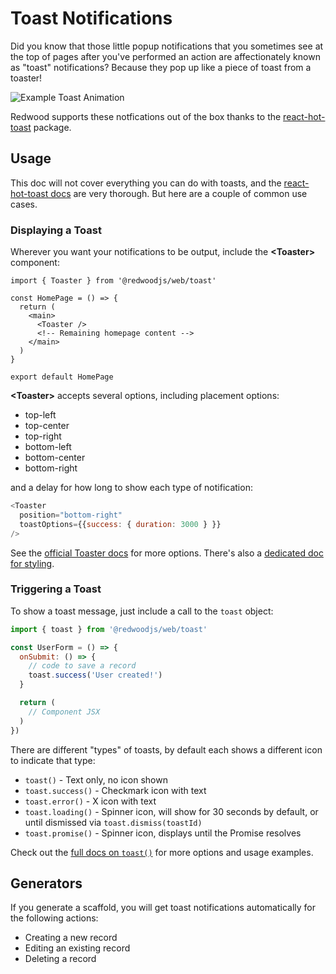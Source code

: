 # Toast Notifications

Did you know that those little popup notifications that you sometimes see at the top of pages after you've performed an action are affectionately known as "toast" notifications? Because they pop up like a piece of toast from a toaster!

![Example Toast Animation](https://user-images.githubusercontent.com/300/110032806-71024680-7ced-11eb-8d69-7f462929815e.gif)

Redwood supports these notfications out of the box thanks to the [react-hot-toast](https://react-hot-toast.com/) package.

## Usage

This doc will not cover everything you can do with toasts, and the [react-hot-toast docs](https://react-hot-toast.com/docs) are very thorough. But here are a couple of common use cases.

### Displaying a Toast

Wherever you want your notifications to be output, include the **&lt;Toaster&gt;** component:

```javsacript
import { Toaster } from '@redwoodjs/web/toast'

const HomePage = () => {
  return (
    <main>
      <Toaster />
      <!-- Remaining homepage content -->
    </main>
  )
}

export default HomePage
```

**&lt;Toaster&gt;** accepts several options, including placement options:

* top-left
* top-center
* top-right
* bottom-left
* bottom-center
* bottom-right

and a delay for how long to show each type of notification:

```javascript
<Toaster
  position="bottom-right"
  toastOptions={{success: { duration: 3000 } }}
/>
```

See the [official Toaster docs](https://react-hot-toast.com/docs/toaster) for more options. There's also a [dedicated doc for styling](https://react-hot-toast.com/docs/styling).

### Triggering a Toast

To show a toast message, just include a call to the `toast` object:

```javascript
import { toast } from '@redwoodjs/web/toast'

const UserForm = () => {
  onSubmit: () => {
    // code to save a record
    toast.success('User created!')
  }

  return (
    // Component JSX
  )
})
```

There are different "types" of toasts, by default each shows a different icon to indicate that type:

* `toast()` - Text only, no icon shown
* `toast.success()` - Checkmark icon with text
* `toast.error()` - X icon with text
* `toast.loading()` - Spinner icon, will show for 30 seconds by default, or until dismissed via `toast.dismiss(toastId)`
* `toast.promise()` - Spinner icon, displays until the Promise resolves

Check out the [full docs on `toast()`](https://react-hot-toast.com/docs/toast) for more options and usage examples.

## Generators

If you generate a scaffold, you will get toast notifications automatically for the following actions:

* Creating a new record
* Editing an existing record
* Deleting a record
